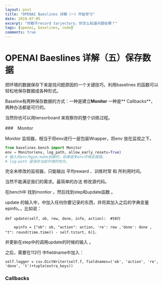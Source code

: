 ```yaml
---
layout: post
title: "OPENAI Baeslines 详解（一）开始学习"
date: 2019-07-05
excerpt: "你都不record tarjectory，你怎么知道问题在哪？"
tags: [openai, baselines, code]
comments: true
---
```


# OPENAI Baeslines 详解（五）保存数据

把环境的数据保存下来是找问题原因的一个关键技巧，利用baselines 的函数可以轻松地保存数据成各种形式。

Baseline有两种保存数据的方式：一种是建立**Monitor** 一种是** Callbacks**， 两种办法都是可行的。

当然你也可以用tensorboard 来观察你的整个训练过程。

###　Monitor

Monitor  监视器，相当于将env进行一层包装Wrapper，将env 放在监视之下。

```python
from baselines.bench import Monitor
env = Monitor(env, log_path, allow_early_resets=True)
# 输入的env为gym.make创建的，如果是多env环境会报错。
# log—path 是保存当前环境的地方。
```

完全未修改的监视器，只能输出 平均reward 、训练时常 和 所利用时间。

当然不能满足我们的需求。最简单的办法  修改源代码。

在bench中 找到montior ，然后找到step和update函数 。

update 的输入中，中加入任何你要记录的东西，并将其加入之后的字典变量epinfo。，比如说：

```
def update(self, ob, rew, done, info, action):  #58行
	
	epinfo = {"ob": ob, "action": action, 're': rew ,'done': done , "t": round(time.time() - self.tstart, 6)}、
```

并更新在step中的调用update的时候的输入 。

之后，需要在112行 中fieldname中加入：

```
self.logger = csv.DictWriter(self.f, fieldnames=('ob', 'action', 're', 'done', 't')+tuple(extra_keys))
```



### Callbacks









